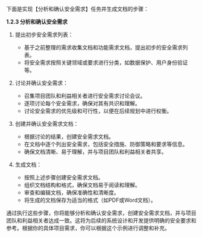 下面是实现【分析和确认安全需求】任务并生成文档的步骤：

**1.2.3 分析和确认安全需求**

1. 提出初步安全需求列表：

   - 基于之前整理的需求收集文档和功能需求文档，提出初步的安全需求列表。
   - 将安全需求按照关键领域或要求进行分类，如数据保护、用户身份验证等。

2. 讨论并确认安全需求：

   - 召集项目团队和利益相关者进行安全需求讨论会议。
   - 逐项讨论每个安全需求，确保对其有共识和理解。
   - 讨论安全需求的优先级和可行性，以便在后续规划中进行权衡。

3. 创建并确认安全需求文档：

   - 根据讨论的结果，创建安全需求文档。
   - 在文档中逐个列出安全需求，包括安全措施、防御策略和要求等信息。
   - 确保文档清晰、易于理解，并与项目团队和利益相关者共享。

4. 生成文档：

   - 按照上述步骤创建安全需求文档。
   - 组织文档结构和格式，确保文档易于阅读和理解。
   - 审查和编辑文档，确保准确性和清晰度。
   - 将生成的文档保存为适当的格式（如PDF或Word文档）。

通过执行这些步骤，你将能够分析和确认安全需求，创建安全需求文档，并与项目团队和利益相关者达成一致。这将为后续的系统设计和开发提供明确的安全要求和参考。根据你的具体项目需求，你可以根据这个示例进行调整和补充。
